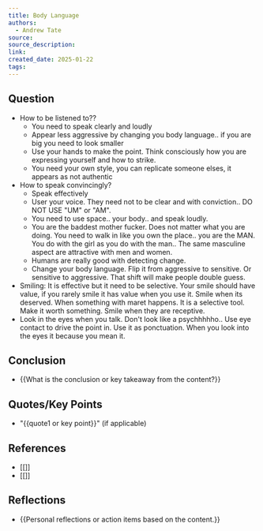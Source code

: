 ```yaml
---
title: Body Language
authors:
  - Andrew Tate
source: 
source_description: 
link: 
created_date: 2025-01-22
tags:
---
```


## Question 
- How to be listened to??
	- You need to speak clearly and loudly 
	- Appear less aggressive by changing you body language.. if you are big you need to look smaller
	- Use your hands to make the point. Think consciously how you are expressing yourself and how to strike.
	- You need your own style, you can replicate someone elses, it appears as not authentic
- How to speak convincingly?
	- Speak effectively
	- User your voice. They need not to be clear and with conviction.. DO NOT USE "UM" or "AM".
	- You need to use space.. your body.. and speak loudly.  
	- You are the baddest mother fucker. Does not matter what you are doing. You need to walk in like you own the place.. you are the MAN. You do with the girl as you do with the man.. The same masculine aspect are attractive with men and women. 
	- Humans are really good with detecting change. 
	- Change your body language. Flip it from aggressive to sensitive. Or sensitive to aggressive. That shift will make people double guess. 
- Smiling: It is effective but it need to be selective. Your smile should have value, if you rarely smile it has value when you use it. Smile when its deserved. When something with maret happens. It is a selective tool. Make it worth something. Smile when they are receptive.
- Look in the eyes when you talk. Don't look like a psychhhhho.. Use eye contact to drive the point in. Use it as ponctuation. When you look into the eyes it because you mean it. 
## Conclusion
- {{What is the conclusion or key takeaway from the content?}} 

## Quotes/Key Points 
- "{{quote1 or key point}}" (if applicable) 

## References 
- [[]] 
- [[]] 

## Reflections 
- {{Personal reflections or action items based on the content.}}